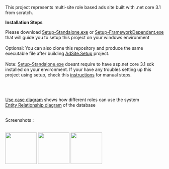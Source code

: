 This project represents multi-site role based ads site built with .net core 3.1 from scratch. 

<b>Installation Steps</b>

Please download [Setup-Standalone.exe](https://drive.google.com/open?id=1hAup8B57sQO_0MtfDrsrM5roJUbpBFhj) or [Setup-FrameworkDependant.exe](https://drive.google.com/open?id=1zj904FqB3znB8qNeNzD1zfzDFvIHzHuX) that will guide you to setup this project on your windows environment 
<br/>
<br/>
Optional: You can also clone this repository and produce the same executable file after building [AdSite.Setup](AdSite.Setup) project.
<br/>
<br/>
Note: [Setup-Standalone.exe](https://drive.google.com/open?id=1hAup8B57sQO_0MtfDrsrM5roJUbpBFhj) doesnt require to have asp.net core 3.1 sdk installed on your environment. If your have any troubles setting up this project using setup, check this [instructions](Instructions.txt) for manual steps.   

<br/>
<br/>

[Use case diagram](https://github.com/miroslav-tashonov/AdsSite/blob/master/AdSite/wwwroot/img/ad-site-usecase.jpg) shows how different roles can use the system
<br/>
[Entity Relationship diagram](https://github.com/miroslav-tashonov/AdsSite/blob/master/AdSite/wwwroot/img/adsite-Database-ER.jpg) of the database

<br/>
Screenshots : 
<br />
<br />
<p float="left">
  <img src="https://i.imgur.com/uNocJ40.png" width=100>
  <img src="https://i.imgur.com/0riw0kK.png" width=100>
  <img src="https://i.imgur.com/GSmfrlw.png" width=100>
</p>

